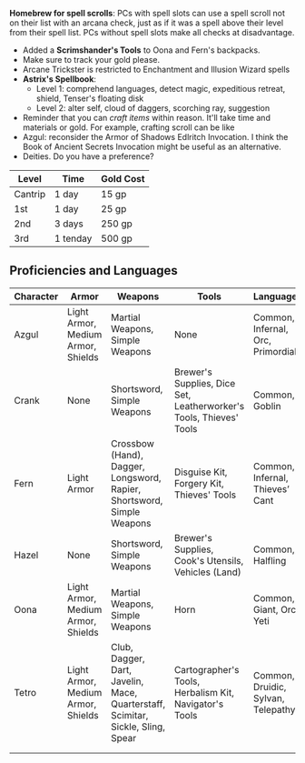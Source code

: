 **Homebrew for spell scrolls**: PCs with spell slots can use a spell scroll not on their list with an arcana check, just as if it was a spell above their level from their spell list. PCs without spell slots make all checks at disadvantage.

- Added a **Scrimshander's Tools** to Oona and Fern's backpacks.
- Make sure to track your gold please.
- Arcane Trickster is restricted to Enchantment and Illusion Wizard spells
- **Astrix's Spellbook**: 
	- Level 1: comprehend languages, detect magic, expeditious retreat, shield, Tenser's floating disk
	- Level 2: alter self, cloud of daggers, scorching ray, suggestion
- Reminder that you can *craft items* within reason. It'll take time and materials or gold. For example, crafting scroll can be like
- Azgul: reconsider the Armor of Shadows Edlritch Invocation. I think the Book of Ancient Secrets Invocation might be useful as an alternative.
- Deities. Do you have a preference?

| Level   | Time     | Gold Cost |
| ------- | -------- | --------- |
| Cantrip | 1 day    | 15 gp     |
| 1st     | 1 day    | 25 gp     |
| 2nd     | 3 days   | 250 gp    |
| 3rd     | 1 tenday | 500 gp    |



## Proficiencies and Languages

| Character | Armor                              | Weapons                                                                         | Tools                                                              | Languages                          |
| --------- | ---------------------------------- | ------------------------------------------------------------------------------- | ------------------------------------------------------------------ | ---------------------------------- |
| Azgul     | Light Armor, Medium Armor, Shields | Martial Weapons, Simple Weapons                                                 | None                                                               | Common, Infernal, Orc, Primordial  |
| Crank     | None                               | Shortsword, Simple Weapons                                                      | Brewer's Supplies, Dice Set, Leatherworker's Tools, Thieves' Tools | Common, Goblin                     |
| Fern      | Light Armor                        | Crossbow (Hand), Dagger, Longsword, Rapier, Shortsword, Simple Weapons           | Disguise Kit, Forgery Kit, Thieves' Tools                          | Common, Infernal, Thieves’ Cant    |
| Hazel     | None                               | Shortsword, Simple Weapons                                                      | Brewer's Supplies, Cook's Utensils, Vehicles (Land)                | Common, Halfling                   | 
| Oona      | Light Armor, Medium Armor, Shields | Martial Weapons, Simple Weapons                                                 | Horn                                                               | Common, Giant, Orc, Yeti           |
| Tetro     | Light Armor, Medium Armor, Shields | Club, Dagger, Dart, Javelin, Mace, Quarterstaff, Scimitar, Sickle, Sling, Spear | Cartographer's Tools, Herbalism Kit, Navigator's Tools             | Common, Druidic, Sylvan, Telepathy |
|           |                                    |                                                                                 |                                                                    |                                    |
|           |                                    |                                                      


